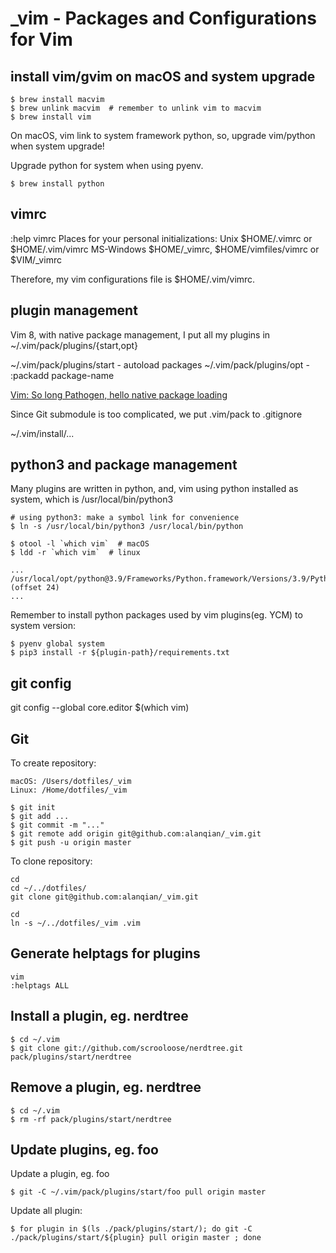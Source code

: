 # _vim - Packages and Configurations for Vim

## install vim/gvim on macOS and system upgrade

    $ brew install macvim
    $ brew unlink macvim  # remember to unlink vim to macvim
    $ brew install vim
  
On macOS, vim link to system framework python, so, upgrade vim/python when system upgrade!

Upgrade python for system when using pyenv.

    $ brew install python

## vimrc

:help vimrc 
    Places for your personal initializations:
    Unix		    $HOME/.vimrc or $HOME/.vim/vimrc
    MS-Windows	$HOME/_vimrc, $HOME/vimfiles/vimrc or $VIM/_vimrc

Therefore, my vim configurations file is $HOME/.vim/vimrc.

## plugin management

Vim 8, with native package management, I put all my plugins in ~/.vim/pack/plugins/{start,opt}

~/.vim/pack/plugins/start  - autoload packages
~/.vim/pack/plugins/opt    - :packadd package-name

[Vim: So long Pathogen, hello native package loading](https://shapeshed.com/vim-packages/)

Since Git submodule is too complicated, we put .vim/pack to .gitignore

~/.vim/install/...

## python3 and package management

Many plugins are written in python, and, vim using python installed as system, which is /usr/local/bin/python3

    # using python3: make a symbol link for convenience
    $ ln -s /usr/local/bin/python3 /usr/local/bin/python

    $ otool -l `which vim`  # macOS
    $ ldd -r `which vim`  # linux

    ...
    /usr/local/opt/python@3.9/Frameworks/Python.framework/Versions/3.9/Python (offset 24)
    ...

Remember to install python packages used by vim plugins(eg. YCM) to system version:

    $ pyenv global system
    $ pip3 install -r ${plugin-path}/requirements.txt
  
## git config

git config --global core.editor $(which vim)

## Git

To create repository: 

```
macOS: /Users/dotfiles/_vim
Linux: /Home/dotfiles/_vim

$ git init
$ git add ...
$ git commit -m "..."
$ git remote add origin git@github.com:alanqian/_vim.git
$ git push -u origin master
```

To clone repository:

```
cd
cd ~/../dotfiles/
git clone git@github.com:alanqian/_vim.git

cd
ln -s ~/../dotfiles/_vim .vim
```

## Generate helptags for plugins

```
vim
:helptags ALL
```

## Install a plugin, eg. nerdtree

    $ cd ~/.vim
    $ git clone git://github.com/scrooloose/nerdtree.git pack/plugins/start/nerdtree


## Remove a plugin, eg. nerdtree

    $ cd ~/.vim
    $ rm -rf pack/plugins/start/nerdtree


## Update plugins, eg. foo

Update a plugin, eg. foo

    $ git -C ~/.vim/pack/plugins/start/foo pull origin master

Update all plugin:

    $ for plugin in $(ls ./pack/plugins/start/); do git -C ./pack/plugins/start/${plugin} pull origin master ; done

